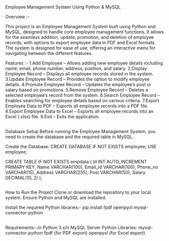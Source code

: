 ##
Employee Management System Using Python & MySQL

Overview :-

This project is an Employee Management System built using Python and MySQL, designed to handle core employee management functions. It allows for the seamless addition, update, promotion, and deletion of employee records, with options to export employee data in PDF and Excel formats. The system is designed for ease of use, offering an interactive menu for navigating between the different features.

Features :-
1.Add Employee – Allows adding new employee details including name, email, phone number, address, position, and salary.
2.Display Employee Record – Displays all employee records stored in the system.
3.Update Employee Record – Provides the option to modify employee details.
4.Promote Employee Record – Updates the employee’s post or salary based on promotions.
5.Remove Employee Record – Deletes a selected employee’s record from the system.
6.Search Employee Record – Enables searching for employee details based on various criteria.
7.Export Employee Data to PDF – Exports all employee records into a PDF file.
8.Export Employee Data to Excel – Exports all employee records into an Excel (.xlsx) file.
9.Exit – Exits the application.

##
Database Setup
Before running the Employee Management System, you need to create the database and the required table in MySQL.

Create the Database:
CREATE DATABASE IF NOT EXISTS employee;
USE employee;

CREATE TABLE IF NOT EXISTS empdata (
    Id INT AUTO_INCREMENT PRIMARY KEY,
    Name VARCHAR(100),
    Email_Id VARCHAR(100),
    Phone_no VARCHAR(15),
    Address VARCHAR(255),
    Post VARCHAR(50),
    Salary DECIMAL(10, 2)
);


##
How to Run the Project
Clone or download the repository to your local system.
Ensure Python and MySQL are installed.

Install the required Python libraries:-
pip install fpdf openpyxl mysql-connector-python

##
Requirements:-/n
Python 3.x/n
MySQL Server
Python Libraries:
mysql-connector-python
fpdf (for PDF export)
openpyxl (for Excel export)








